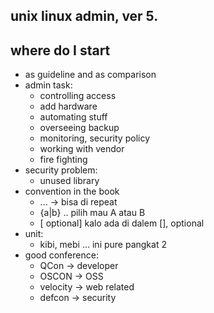 ## unix linux admin, ver 5.

## where do I start
- as guideline and as comparison
- admin task:
    - controlling access
    - add hardware
    - automating stuff
    - overseeing backup
    - monitoring, security policy
    - working with vendor
    - fire fighting
- security problem:
    - unused library
- convention in the book
    - ... -> bisa di repeat
    - {a|b} .. pilih mau A atau B
    - [ optional] kalo ada di dalem [], optional
- unit:
    - kibi, mebi ... ini pure pangkat 2
- good conference:
    - QCon -> developer
    - OSCON -> OSS
    - velocity -> web related
    - defcon -> security